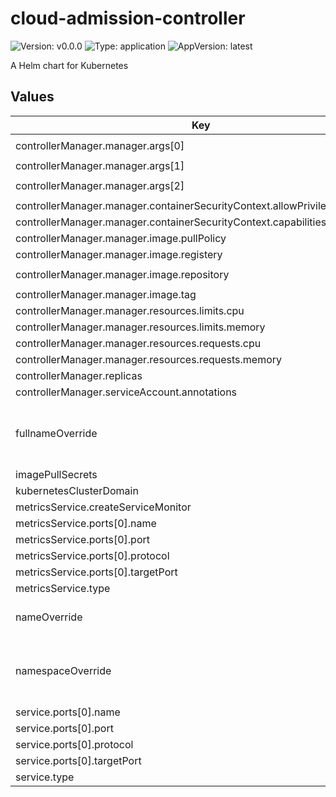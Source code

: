 # cloud-admission-controller

![Version: v0.0.0](https://img.shields.io/badge/Version-v0.0.0-informational?style=flat-square) ![Type: application](https://img.shields.io/badge/Type-application-informational?style=flat-square) ![AppVersion: latest](https://img.shields.io/badge/AppVersion-latest-informational?style=flat-square)

A Helm chart for Kubernetes

## Values

| Key | Type | Default | Description |
|-----|------|---------|-------------|
| controllerManager.manager.args[0] | string | `"--metrics-bind-address=:8080"` |  |
| controllerManager.manager.args[1] | string | `"--leader-elect"` |  |
| controllerManager.manager.args[2] | string | `"--health-probe-bind-address=:8081"` |  |
| controllerManager.manager.containerSecurityContext.allowPrivilegeEscalation | bool | `false` |  |
| controllerManager.manager.containerSecurityContext.capabilities.drop[0] | string | `"ALL"` |  |
| controllerManager.manager.image.pullPolicy | string | `"IfNotPresent"` |  |
| controllerManager.manager.image.registery | string | `"ghcr.io"` |  |
| controllerManager.manager.image.repository | string | `"nirmata/admission-controller"` |  |
| controllerManager.manager.image.tag | string | `"latest"` |  |
| controllerManager.manager.resources.limits.cpu | string | `"500m"` |  |
| controllerManager.manager.resources.limits.memory | string | `"128Mi"` |  |
| controllerManager.manager.resources.requests.cpu | string | `"10m"` |  |
| controllerManager.manager.resources.requests.memory | string | `"64Mi"` |  |
| controllerManager.replicas | int | `1` |  |
| controllerManager.serviceAccount.annotations | object | `{}` |  |
| fullnameOverride | string | `nil` | Override the expanded name of the chart |
| imagePullSecrets | object | `{}` |  |
| kubernetesClusterDomain | string | `"cluster.local"` |  |
| metricsService.createServiceMonitor | bool | `false` |  |
| metricsService.ports[0].name | string | `"http"` |  |
| metricsService.ports[0].port | int | `8080` |  |
| metricsService.ports[0].protocol | string | `"TCP"` |  |
| metricsService.ports[0].targetPort | int | `8080` |  |
| metricsService.type | string | `"ClusterIP"` |  |
| nameOverride | string | `nil` | Override the name of the chart |
| namespaceOverride | string | `nil` | Override the namespace the chart deploys to |
| service.ports[0].name | string | `"http"` |  |
| service.ports[0].port | int | `8443` |  |
| service.ports[0].protocol | string | `"TCP"` |  |
| service.ports[0].targetPort | string | `"http-proxy-svc"` |  |
| service.type | string | `"ClusterIP"` |  |

